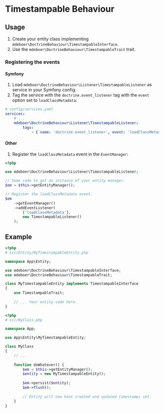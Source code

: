 # Timestampable Behaviour

## Usage

1. Create your entity class implementing `mdeboer\DoctrineBehaviour\TimestampableInterface`.
2. Use the `mdeboer\DoctrineBehaviour\TimestampableTrait` trait.

### Registering the events

#### Symfony

1. Load `mdeboer\DoctrineBehaviour\Listener\TimestampableListener` as service in your Symfony config.
2. Tag the service with the `doctrine.event_listener` tag with the `event` option set to `loadClassMetadata`:

```yaml
# config/services.yaml
services:
    # ...
    mdeboer\DoctrineBehaviour\Listener\TimestampableListener:
        tags:
            - { name: 'doctrine.event_listener', event: 'loadClassMetadata' }
```

#### Other

1. Register the `loadClassMetadata` event in the `EventManager`:

```php
<?php

use mdeboer\DoctrineBehaviour\Listener\TimestampableListener;

// Some code to get an instance of your entity manager.
$em = $this->getEntityManager();

// Register the loadClassMetadata event.
$em
    ->getEventManager()
    ->addEventListener(
        ['loadClassMetadata'],
        new TimestampableListener()
    );
```

## Example

```php
<?php
# src/Entity/MyTimestampableEntity.php

namespace App\Entity;

use mdeboer\DoctrineBehaviour\TimestampableInterface;
use mdeboer\DoctrineBehaviour\TimestampableTrait;

class MyTimestampableEntity implements TimestampableInterface
{
    use TimestampableTrait;
    
    // ... Your entity code here.
}
```

```php
<?php
# src/MyClass.php

namespace App;

use App\Entity\MyTimestampableEntity;

class MyClass
{
    // ...
    
    function doWhatever() {
        $em = $this->getEntityManager();
        $entity = new MyTimestampableEntity();
        
        $em->persist($entity);
        $em->flush();
        
        // Entity will now have created and updated timestamps set.
    }
}
```
